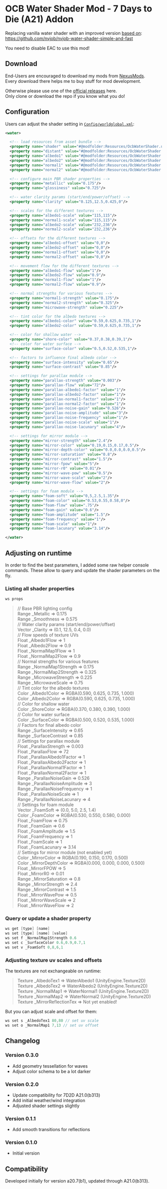 # OCB Water Shader Mod  - 7 Days to Die (A21) Addon

Replacing vanilla water shader with an improved version [based on][4]:  
https://github.com/nvjob/nvjob-water-shader-simple-and-fast

You need to disable EAC to use this mod!

## Download

End-Users are encouraged to download my mods from [NexusMods][3].  
Every download there helps me to buy stuff for mod development.

Otherwise please use one of the [official releases][2] here.  
Only clone or download the repo if you know what you do!

## Configuration

Users can adjust the shader setting in [`Config/worldglobal.xml`][5]:
```xml
<water>

  <!-- load resources from asset bundle -->
  <property name="shader" value="#@modfolder:Resources/OcbWaterShader.unity3d?ocbwatershader.shader"/>
  <property name="distant" value="#@modfolder:Resources/OcbWaterShader.unity3d?ocbwaterdistant.shader"/>
  <property name="albedo1" value="#@modfolder:Resources/OcbWaterShader.unity3d?textures/wateralbedo1.png"/>
  <property name="albedo2" value="#@modfolder:Resources/OcbWaterShader.unity3d?textures/wateralbedo2.png"/>
  <property name="normal1" value="#@modfolder:Resources/OcbWaterShader.unity3d?textures/waternormal1.png"/>
  <property name="normal2" value="#@modfolder:Resources/OcbWaterShader.unity3d?textures/waternormal2.png"/>

  <!-- configure main PBR shader properties -->
  <property name="metallic" value="0.175"/>
  <property name="glossiness" value="0.725"/>

  <!-- water clarity params (start/end/power/offset) -->
  <property name="clarity" value="0.125,12.5,0.425,0"/>

  <!-- scales for the different textures -->
  <property name="albedo1-scale" value="115,115"/>
  <property name="normal1-scale" value="115,115"/>
  <property name="albedo2-scale" value="232,236"/>
  <property name="normal2-scale" value="232,236"/>

  <!-- offsets for the different textures -->
  <property name="albedo1-offset" value="0,0"/>
  <property name="albedo2-offset" value="0,0"/>
  <property name="normal1-offset" value="0,0"/>
  <property name="normal2-offset" value="0,0"/>

  <!-- movement flow for the different textures -->
  <property name="albedo1-flow" value="1"/>
  <property name="albedo2-flow" value="0.9"/>
  <property name="normal1-flow" value="1"/>
  <property name="normal2-flow" value="0.9"/>

  <!-- normal strengths for various features -->
  <property name="normal1-strength" value="0.175"/>
  <property name="normal2-strength" value="0.325"/>
  <property name="microwave-strength" value="0.225"/>

  <!-- tint color for the albedo textures -->
  <property name="albedo1-color" value="0.59,0.625,0.735,1"/>
  <property name="albedo2-color" value="0.59,0.625,0.735,1"/>

  <!-- color for shallow water -->
  <property name="shore-color" value="0.37,0.38,0.39,1"/>
  <!-- color for water surface -->
  <property name="surface-color" value="0.5,0.52,0.535,1"/>

  <!-- factors to influence final albedo color -->
  <property name="surface-intensity" value="0.65"/>
  <property name="surface-contrast" value="0.85"/>

  <!-- settings for parallax module -->
  <property name="parallax-strength" value="0.003"/>
  <property name="parallax-flow" value="72"/>
  <property name="parallax-albedo1-factor" value="1"/>
  <property name="parallax-albedo2-factor" value="1"/>
  <property name="parallax-normal1-factor" value="1"/>
  <property name="parallax-normal2-factor" value="1"/>
  <property name="parallax-noise-gain" value="0.526"/>
  <property name="parallax-noise-amplitude" value="3"/>
  <property name="parallax-noise-frequency" value="1"/>
  <property name="parallax-noise-scale" value="1"/>
  <property name="parallax-noise-lacunary" value="4"/>

  <!-- settings for mirror module -->
  <property name="mirror-strength" value="2.4"/>
  <property name="mirror-color" value="0.19,0.15,0.17,0.5"/>
  <property name="mirror-depth-color" value="0.0,0.0,0.0,0.5"/>
  <property name="mirror-saturation" value="0.8"/>
  <property name="mirror-contrast" value="1.5"/>
  <property name="mirror-fpow" value="5"/>
  <property name="mirror-r0" value="0.01"/>
  <property name="mirror-wave-pow" value="0.5"/>
  <property name="mirror-wave-scale" value="2"/>
  <property name="mirror-wave-flow" value="2"/>

  <!-- settings for foam module -->
  <property name="foam-soft" value="0,5,2.5,1.35"/>
  <property name="foam-color" value="0.53,0.55,0.58,0"/>
  <property name="foam-flow" value=".75"/>
  <property name="foam-gain" value="0.6"/>
  <property name="foam-amplitude" value="1.5"/>
  <property name="foam-frequency" value="1"/>
  <property name="foam-scale" value="1"/>
  <property name="foam-lacunary" value="3.14"/>

</water>
```

## Adjusting on runtime

In order to find the best parameters, I added some raw helper console commands.
These allow to query and update the shader parameters on the fly.


### Listing all shader properties

```cs
ws props
```

> // Base PBR lighting config  
> Range _Metallic => 0.175  
> Range _Smoothness => 0.575  
> // Water clarity params (start/end/power/offset)  
> Vector _Clarity => (0.1, 12.5, 0.4, 0.0)  
> // Flow speeds of texture UVs  
> Float _Albedo1Flow => 1  
> Float _Albedo2Flow => 0.9  
> Float _NormalMap1Flow => 1  
> Float _NormalMap2Flow => 0.9  
> // Normal strengths for various features  
> Range _NormalMap1Strength => 0.175  
> Range _NormalMap2Strength => 0.325  
> Range _MicrowaveStrength => 0.225  
> Range _MicrowaveScale => 0.75  
> // Tint color for the albedo textures  
> Color _Albedo1Color => RGBA(0.590, 0.625, 0.735, 1.000)  
> Color _Albedo2Color => RGBA(0.590, 0.625, 0.735, 1.000)  
> // Color for shallow water  
> Color _ShoreColor => RGBA(0.370, 0.380, 0.390, 1.000)  
> // Color for water surface  
> Color _SurfaceColor => RGBA(0.500, 0.520, 0.535, 1.000)  
> // Factors for final albedo color  
> Range _SurfaceIntensity => 0.65  
> Range _SurfaceContrast => 0.85  
> // Settings for parallax module  
> Float _ParallaxStrength => 0.003  
> Float _ParallaxFlow => 72  
> Float _ParallaxAlbedo1Factor => 1  
> Float _ParallaxAlbedo2Factor => 1  
> Float _ParallaxNormal1Factor => 1  
> Float _ParallaxNormal2Factor => 1  
> Range _ParallaxNoiseGain => 0.526  
> Range _ParallaxNoiseAmplitude => 3  
> Range _ParallaxNoiseFrequency => 1  
> Float _ParallaxNoiseScale => 1  
> Range _ParallaxNoiseLacunary => 4  
> // Settings for foam module  
> Vector _FoamSoft => (0.0, 5.0, 2.5, 1.4)  
> Color _FoamColor => RGBA(0.530, 0.550, 0.580, 0.000)  
> Float _FoamFlow => 0.75  
> Float _FoamGain => 0.6  
> Float _FoamAmplitude => 1.5  
> Float _FoamFrequency => 1  
> Float _FoamScale => 1  
> Float _FoamLacunary => 3.14  
> // Settings for mirror module (not enabled yet)  
> Color _MirrorColor => RGBA(0.190, 0.150, 0.170, 0.500)  
> Color _MirrorDepthColor => RGBA(0.000, 0.000, 0.000, 0.500)  
> Float _MirrorFPOW => 5  
> Float _MirrorR0 => 0.01  
> Range _MirrorSaturation => 0.8  
> Range _MirrorStrength => 2.4  
> Range _MirrorContrast => 1.5  
> Float _MirrorWavePow => 0.5  
> Float _MirrorWaveScale => 2  
> Float _MirrorWaveFlow => 2

### Query or update a shader property

```cs
ws get [type] [name]
ws set [type] [name] [value]
ws set f _NormalMap1Strength 0.6
ws set c _SurfaceColor 0.6,0.9,0.7,1
ws set v _FoamSoft 0,8,6,1
```

### Adjusting texture uv scales and offsets

The textures are not exchangeable on runtime:

> Texture _AlbedoTex1 => WaterAlbedo1 (UnityEngine.Texture2D)  
> Texture _AlbedoTex2 => WaterAlbedo2 (UnityEngine.Texture2D)  
> Texture _NormalMap1 => WaterNormal1 (UnityEngine.Texture2D)  
> Texture _NormalMap2 => WaterNormal2 (UnityEngine.Texture2D)  
> Texture _MirrorReflectionTex => Not yet enabled!

But you can adjust scale and offset for them:

```cs
ws set s _AlbedoTex1 80,80 // set uv scale
ws set o _NormalMap1 7,13 // set uv offset
```

## Changelog

### Version 0.3.0

- Add geometry tessellation for waves
- Adjust color schema to be a lot darker

### Version 0.2.0

- Update compatibility for 7D2D A21.0(b313)
- Add initial weather/wind integration
- Adjusted shader settings slightly

### Version 0.1.1

- Add smooth transitions for reflections

### Version 0.1.0

- Initial version

## Compatibility

Developed initially for version a20.7(b1), updated through A21.0(b313).

[1]: https://github.com/OCB7D2D/OcbWaterShader
[2]: https://github.com/OCB7D2D/OcbWaterShader/releases
[3]: https://www.nexusmods.com/7daystodie/mods/2880
[4]: https://assetstore.unity.com/packages/vfx/shaders/water-shaders-v2-x-149916
[5]: https://github.com/OCB7D2D/OcbWaterShader/blob/master/Config/worldglobal.xml